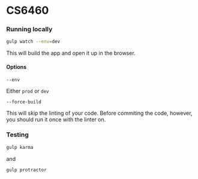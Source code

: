# CS6460
### Running locally

```sh
gulp watch --env=dev
```

This will build the app and open it up in the browser.

#### Options
```
--env
```

Either `prod` or `dev`

```
--force-build
```

This will skip the linting of your code. Before commiting the code, however, you should run it once with the linter on.

### Testing
```sh
gulp karma
```

and

```
gulp protractor
```
